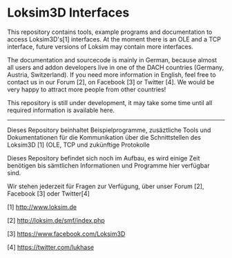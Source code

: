 Loksim3D Interfaces
===================

This repository contains tools, example programs and documentation to access Loksim3D's[1] interfaces. At the moment there is an OLE and a TCP interface, future versions of Loksim may contain more interfaces.

The documentation and sourcecode is mainly in German, because almost all users and addon developers live in one of the DACH countries (Germany, Austria, Switzerland). If you need more information in English, feel free to contact us in our Forum [2], on Facebook [3] or Twitter [4]. We would be very happy to attract more people from other countries!

This repository is still under development, it may take some time until all required information is available here.

----------------

Dieses Repository beinhaltet Beispielprogramme, zusäztliche Tools und Dokumentationen für die Kommunikation über die Schnittstellen des Loksim3D [1] (OLE, TCP und zukünftige Protokolle

Dieses Repository befindet sich noch im Aufbau, es wird einige Zeit benötigen bis sämtlichen Informationen und Programme hier verfügbar sind.

Wir stehen jederzeit für Fragen zur Verfügung, über unser Forum [2], Facebook [3] oder Twitter[4]

[1] http://www.loksim.de

[2] http://loksim.de/smf/index.php

[3] https://www.facebook.com/Loksim3D

[4] https://twitter.com/lukhase
